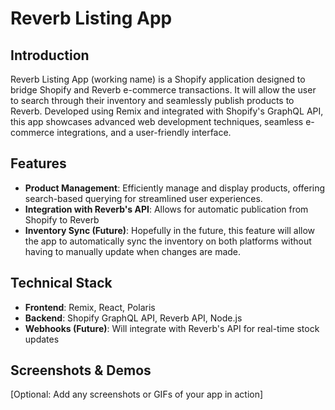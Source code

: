 # Reverb Listing App

## Introduction

Reverb Listing App (working name) is a Shopify application designed to bridge Shopify and Reverb e-commerce transactions. It will allow the user to search through their inventory and seamlessly publish products to Reverb. Developed using Remix and integrated with Shopify's GraphQL API, this app showcases advanced web development techniques, seamless e-commerce integrations, and a user-friendly interface.

## Features

- **Product Management**: Efficiently manage and display products, offering search-based querying for streamlined user experiences.
- **Integration with Reverb's API**: Allows for automatic publication from Shopify to Reverb
- **Inventory Sync (Future)**: Hopefully in the future, this feature will allow the app to automatically sync the inventory on both platforms without having to manually update when changes are made.

## Technical Stack

- **Frontend**: Remix, React, Polaris
- **Backend**: Shopify GraphQL API, Reverb API, Node.js
- **Webhooks (Future)**: Will integrate with Reverb's API for real-time stock updates

## Screenshots & Demos

[Optional: Add any screenshots or GIFs of your app in action]

##

